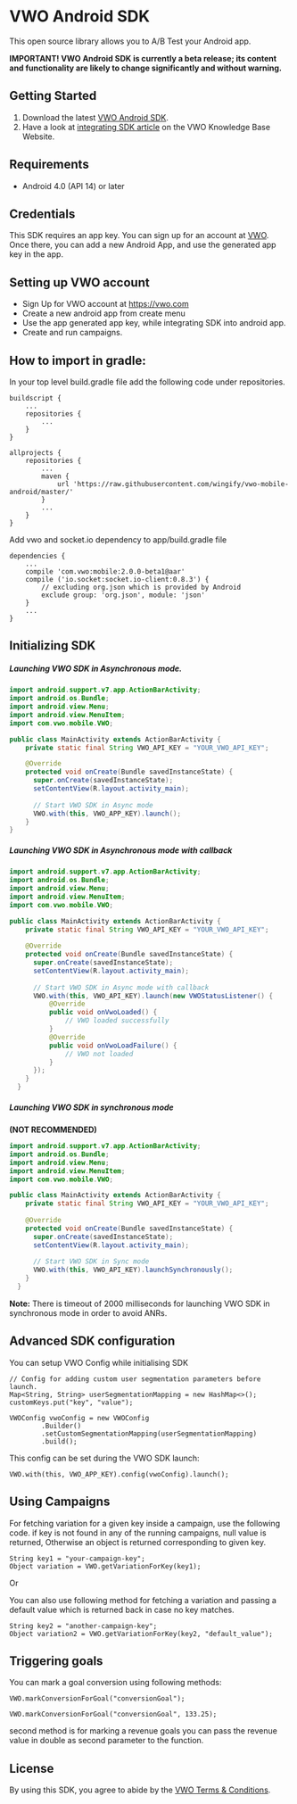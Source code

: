VWO Android SDK
======================================

This open source library allows you to A/B Test your Android app.

**IMPORTANT! VWO Android SDK is currently a beta release; its content
and functionality are likely to change significantly and without warning.**

Getting Started
---------------

1. Download the latest [VWO Android SDK](https://github.com/wingify/vwo-android/releases).
2. Have a look at [integrating SDK article](https://vwo.com/knowledge/integrating-android-sdk/)
   on the VWO Knowledge Base Website.

## Requirements

* Android 4.0 (API 14) or later

## Credentials

This SDK requires an app key. You can sign up for an account at [VWO](https://vwo.com). Once there, you can add a new Android App, and use the generated app key in the app.


## Setting up VWO account
* Sign Up for VWO account at https://vwo.com
* Create a new android app from create menu
* Use the app generated app key, while integrating SDK into android app.
* Create and run campaigns.

## How to import in gradle:
In your top level build.gradle file add the following code under repositories.

    buildscript {
        ...
        repositories {
            ...
        }
    }
    
    allprojects {
        repositories {
            ...
            maven {
                url 'https://raw.githubusercontent.com/wingify/vwo-mobile-android/master/'
            }
            ...
        }
    }
	
Add vwo and socket.io dependency to app/build.gradle file

	dependencies {
	    ...
	    compile 'com.vwo:mobile:2.0.0-beta1@aar'
        compile ('io.socket:socket.io-client:0.8.3') {
            // excluding org.json which is provided by Android
            exclude group: 'org.json', module: 'json'
        }
	    ...
	}
	
## Initializing SDK

##### Launching VWO SDK in Asynchronous mode.
```java
import android.support.v7.app.ActionBarActivity;
import android.os.Bundle;
import android.view.Menu;
import android.view.MenuItem;
import com.vwo.mobile.VWO;

public class MainActivity extends ActionBarActivity {
    private static final String VWO_API_KEY = "YOUR_VWO_API_KEY";

    @Override
    protected void onCreate(Bundle savedInstanceState) {
      super.onCreate(savedInstanceState);
      setContentView(R.layout.activity_main);
      
      // Start VWO SDK in Async mode
      VWO.with(this, VWO_APP_KEY).launch();
    }
}
```

##### Launching VWO SDK in Asynchronous mode with callback

```java
import android.support.v7.app.ActionBarActivity;
import android.os.Bundle;
import android.view.Menu;
import android.view.MenuItem;
import com.vwo.mobile.VWO;

public class MainActivity extends ActionBarActivity {
    private static final String VWO_API_KEY = "YOUR_VWO_API_KEY";
    
    @Override
    protected void onCreate(Bundle savedInstanceState) {
      super.onCreate(savedInstanceState);
      setContentView(R.layout.activity_main);
      
      // Start VWO SDK in Async mode with callback
      VWO.with(this, VWO_API_KEY).launch(new VWOStatusListener() {
          @Override
          public void onVwoLoaded() {
              // VWO loaded successfully
          }
          @Override
          public void onVwoLoadFailure() {
              // VWO not loaded
          }
      });
    }
  }
```

##### Launching VWO SDK in synchronous mode
**(NOT RECOMMENDED)**

```java
import android.support.v7.app.ActionBarActivity;
import android.os.Bundle;
import android.view.Menu;
import android.view.MenuItem;
import com.vwo.mobile.VWO;

public class MainActivity extends ActionBarActivity {
    private static final String VWO_API_KEY = "YOUR_VWO_API_KEY";
    
    @Override
    protected void onCreate(Bundle savedInstanceState) {
      super.onCreate(savedInstanceState);
      setContentView(R.layout.activity_main);
      
      // Start VWO SDK in Sync mode
      VWO.with(this, VWO_API_KEY).launchSynchronously();
    }
  }
```

**Note:** There is timeout of 2000 milliseconds for launching 
VWO SDK in synchronous mode in order to avoid ANRs.

## Advanced SDK configuration

You can setup VWO Config while initialising SDK
    
    // Config for adding custom user segmentation parameters before launch.
    Map<String, String> userSegmentationMapping = new HashMap<>();
    customKeys.put("key", "value");
    
    VWOConfig vwoConfig = new VWOConfig
            .Builder()
            .setCustomSegmentationMapping(userSegmentationMapping)
            .build();
                
This config can be set during the VWO SDK launch:

    VWO.with(this, VWO_APP_KEY).config(vwoConfig).launch();

## Using Campaigns
For fetching variation for a given key inside a campaign, use the following code.
if key is not found in any of the running campaigns, null value is returned, Otherwise an object is
returned corresponding to given key.

```
String key1 = "your-campaign-key";
Object variation = VWO.getVariationForKey(key1);
```

Or

You can also use following method for fetching a variation and passing a default value which is 
returned back in case no key matches.

```
String key2 = "another-campaign-key";
Object variation2 = VWO.getVariationForKey(key2, "default_value");
```

## Triggering goals

You can mark a goal conversion using following methods:

```
VWO.markConversionForGoal("conversionGoal");

VWO.markConversionForGoal("conversionGoal", 133.25);
```

second method is for marking a revenue goals you can pass the revenue value in double as second 
parameter to the function.


## License

By using this SDK, you agree to abide by the [VWO Terms & Conditions](http://vwo.com/terms-conditions).
